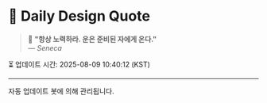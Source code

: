
# 📘 Daily Design Quote

> 💬 **"항상 노력하라. 운은 준비된 자에게 온다."**  
> — *Seneca*

⏳ 업데이트 시간: 2025-08-09 10:40:12 (KST)

---

자동 업데이트 봇에 의해 관리됩니다.
